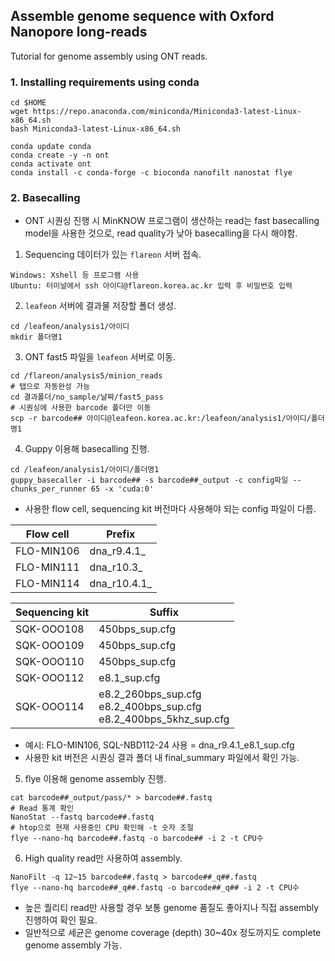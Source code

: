 ## Assemble genome sequence with Oxford Nanopore long-reads

Tutorial for genome assembly using ONT reads.

### 1. Installing requirements using conda

```
cd $HOME
wget https://repo.anaconda.com/miniconda/Miniconda3-latest-Linux-x86_64.sh
bash Miniconda3-latest-Linux-x86_64.sh

conda update conda
conda create -y -n ont
conda activate ont
conda install -c conda-forge -c bioconda nanofilt nanostat flye
```

### 2. Basecalling

* ONT 시퀀싱 진행 시 MinKNOW 프로그램이 생산하는 read는 fast basecalling model을 사용한 것으로, read quality가 낮아 basecalling을 다시 해야함.

1. Sequencing 데이터가 있는 `flareon` 서버 접속.
```
Windows: Xshell 등 프로그램 사용
Ubuntu: 터미널에서 ssh 아이디@flareon.korea.ac.kr 입력 후 비밀번호 입력
```

2. `leafeon` 서버에 결과물 저장할 폴더 생성.
```퍄 잭  
cd /leafeon/analysis1/아이디
mkdir 폴더명1
```

3. ONT fast5 파일을 `leafeon` 서버로 이동.
```
cd /flareon/analysis5/minion_reads
# 탭으로 자동완성 가능
cd 결과폴더/no_sample/날짜/fast5_pass
# 시퀀싱에 사용한 barcode 폴더만 이동
scp -r barcode## 아이디@leafeon.korea.ac.kr:/leafeon/analysis1/아이디/폴더명1
```

4. Guppy 이용해 basecalling 진행.
```
cd /leafeon/analysis1/아이디/폴더명1
guppy_basecaller -i barcode## -s barcode##_output -c config파일 --chunks_per_runner 65 -x 'cuda:0'
```
* 사용한 flow cell, sequencing kit 버전마다 사용해야 되는 config 파일이 다름.

Flow cell | Prefix
---- | ----
FLO-MIN106 | dna_r9.4.1_
FLO-MIN111 | dna_r10.3_
FLO-MIN114 | dna_r10.4.1_

Sequencing kit | Suffix
---- | ----
SQK-OOO108 | 450bps_sup.cfg
SQK-OOO109 | 450bps_sup.cfg
SQK-OOO110 | 450bps_sup.cfg
SQK-OOO112 | e8.1_sup.cfg
SQK-OOO114 | e8.2_260bps_sup.cfg<br>e8.2_400bps_sup.cfg<br>e8.2_400bps_5khz_sup.cfg

* 예시: FLO-MIN106, SQL-NBD112-24 사용 = dna_r9.4.1_e8.1_sup.cfg
* 사용한 kit 버전은 시퀀싱 결과 폴더 내 final_summary 파일에서 확인 가능.

5. flye 이용해 genome assembly 진행.
```
cat barcode##_output/pass/* > barcode##.fastq
# Read 통계 확인
NanoStat --fastq barcode##.fastq
# htop으로 현재 사용중인 CPU 확인해 -t 숫자 조절
flye --nano-hq barcode##.fastq -o barcode## -i 2 -t CPU수
```

6. High quality read만 사용하여 assembly.
```
NanoFilt -q 12~15 barcode##.fastq > barcode##_q##.fastq
flye --nano-hq barcode##_q##.fastq -o barcode##_q## -i 2 -t CPU수
```

* 높은 퀄리티 read만 사용할 경우 보통 genome 품질도 좋아지나 직접 assembly 진행하여 확인 필요.
* 일반적으로 세균은 genome coverage (depth) 30~40x 정도까지도 complete genome assembly 가능.


